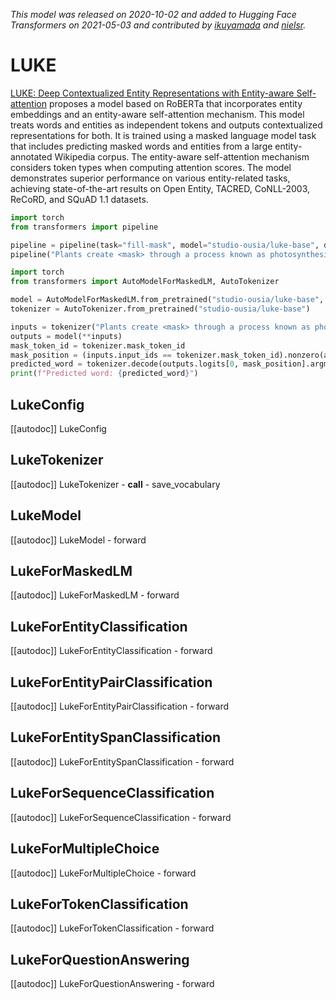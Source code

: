 <!--Copyright 2021 The HuggingFace Team. All rights reserved.

Licensed under the Apache License, Version 2.0 (the "License"); you may not use this file except in compliance with
the License. You may obtain a copy of the License at

http://www.apache.org/licenses/LICENSE-2.0

Unless required by applicable law or agreed to in writing, software distributed under the License is distributed on
an "AS IS" BASIS, WITHOUT WARRANTIES OR CONDITIONS OF ANY KIND, either express or implied. See the License for the
specific language governing permissions and limitations under the License.

⚠️ Note that this file is in Markdown but contain specific syntax for our doc-builder (similar to MDX) that may not be
rendered properly in your Markdown viewer.

-->
*This model was released on 2020-10-02 and added to Hugging Face Transformers on 2021-05-03 and contributed by [ikuyamada](https://huggingface.co/ikuyamada) and [nielsr](https://huggingface.co/nielsr).*

# LUKE

[LUKE: Deep Contextualized Entity Representations with Entity-aware Self-attention](https://huggingface.co/papers/2010.01057) proposes a model based on RoBERTa that incorporates entity embeddings and an entity-aware self-attention mechanism. This model treats words and entities as independent tokens and outputs contextualized representations for both. It is trained using a masked language model task that includes predicting masked words and entities from a large entity-annotated Wikipedia corpus. The entity-aware self-attention mechanism considers token types when computing attention scores. The model demonstrates superior performance on various entity-related tasks, achieving state-of-the-art results on Open Entity, TACRED, CoNLL-2003, ReCoRD, and SQuAD 1.1 datasets.

<hfoptions id="usage">
<hfoption id="Pipeline">

```py
import torch
from transformers import pipeline

pipeline = pipeline(task="fill-mask", model="studio-ousia/luke-base", dtype="auto")
pipeline("Plants create <mask> through a process known as photosynthesis.")
```

</hfoption>
<hfoption id="AutoModel">

```py
import torch
from transformers import AutoModelForMaskedLM, AutoTokenizer

model = AutoModelForMaskedLM.from_pretrained("studio-ousia/luke-base", dtype="auto")
tokenizer = AutoTokenizer.from_pretrained("studio-ousia/luke-base")

inputs = tokenizer("Plants create <mask> through a process known as photosynthesis.", return_tensors="pt")
outputs = model(**inputs)
mask_token_id = tokenizer.mask_token_id
mask_position = (inputs.input_ids == tokenizer.mask_token_id).nonzero(as_tuple=True)[1]
predicted_word = tokenizer.decode(outputs.logits[0, mask_position].argmax(dim=-1))
print(f"Predicted word: {predicted_word}")
```

</hfoption>
</hfoptions>

## LukeConfig

[[autodoc]] LukeConfig

## LukeTokenizer

[[autodoc]] LukeTokenizer
    - __call__
    - save_vocabulary

## LukeModel

[[autodoc]] LukeModel
    - forward

## LukeForMaskedLM

[[autodoc]] LukeForMaskedLM
    - forward

## LukeForEntityClassification

[[autodoc]] LukeForEntityClassification
    - forward

## LukeForEntityPairClassification

[[autodoc]] LukeForEntityPairClassification
    - forward

## LukeForEntitySpanClassification

[[autodoc]] LukeForEntitySpanClassification
    - forward

## LukeForSequenceClassification

[[autodoc]] LukeForSequenceClassification
    - forward

## LukeForMultipleChoice

[[autodoc]] LukeForMultipleChoice
    - forward

## LukeForTokenClassification

[[autodoc]] LukeForTokenClassification
    - forward

## LukeForQuestionAnswering

[[autodoc]] LukeForQuestionAnswering
    - forward

